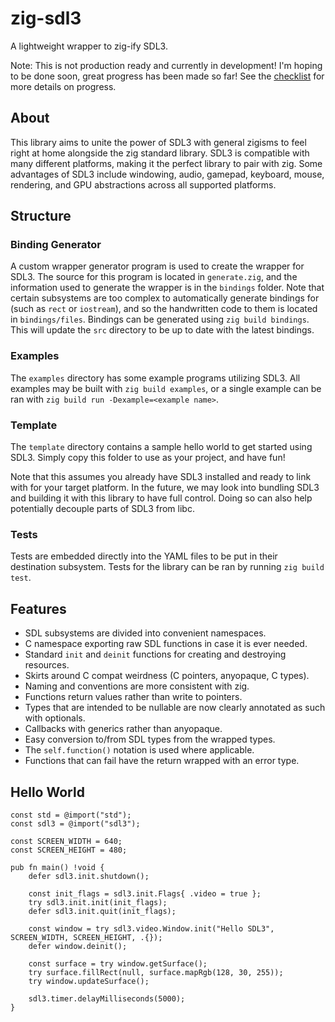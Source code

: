 # zig-sdl3

A lightweight wrapper to zig-ify SDL3.

Note: This is not production ready and currently in development!
I'm hoping to be done soon, great progress has been made so far!
See the [checklist](checklist.md) for more details on progress.

## About

This library aims to unite the power of SDL3 with general zigisms to feel right at home alongside the zig standard library.
SDL3 is compatible with many different platforms, making it the perfect library to pair with zig.
Some advantages of SDL3 include windowing, audio, gamepad, keyboard, mouse, rendering, and GPU abstractions across all supported platforms.

## Structure

### Binding Generator

A custom wrapper generator program is used to create the wrapper for SDL3.
The source for this program is located in `generate.zig`, and the information used to generate the wrapper is in the `bindings` folder.
Note that certain subsystems are too complex to automatically generate bindings for (such as `rect` or `iostream`), and so the handwritten code to them is located in `bindings/files`.
Bindings can be generated using `zig build bindings`. This will update the `src` directory to be up to date with the latest bindings.

### Examples

The `examples` directory has some example programs utilizing SDL3.
All examples may be built with `zig build examples`, or a single example can be ran with `zig build run -Dexample=<example name>`.

### Template

The `template` directory contains a sample hello world to get started using SDL3.
Simply copy this folder to use as your project, and have fun!

Note that this assumes you already have SDL3 installed and ready to link with for your target platform.
In the future, we may look into bundling SDL3 and building it with this library to have full control.
Doing so can also help potentially decouple parts of SDL3 from libc.

### Tests
Tests are embedded directly into the YAML files to be put in their destination subsystem.
Tests for the library can be ran by running `zig build test`.

## Features

* SDL subsystems are divided into convenient namespaces.
* C namespace exporting raw SDL functions in case it is ever needed.
* Standard `init` and `deinit` functions for creating and destroying resources.
* Skirts around C compat weirdness (C pointers, anyopaque, C types).
* Naming and conventions are more consistent with zig.
* Functions return values rather than write to pointers.
* Types that are intended to be nullable are now clearly annotated as such with optionals.
* Callbacks with generics rather than anyopaque.
* Easy conversion to/from SDL types from the wrapped types.
* The `self.function()` notation is used where applicable.
* Functions that can fail have the return wrapped with an error type.

## Hello World

```zig
const std = @import("std");
const sdl3 = @import("sdl3");

const SCREEN_WIDTH = 640;
const SCREEN_HEIGHT = 480;

pub fn main() !void {
    defer sdl3.init.shutdown();

    const init_flags = sdl3.init.Flags{ .video = true };
    try sdl3.init.init(init_flags);
    defer sdl3.init.quit(init_flags);

    const window = try sdl3.video.Window.init("Hello SDL3", SCREEN_WIDTH, SCREEN_HEIGHT, .{});
    defer window.deinit();

    const surface = try window.getSurface();
    try surface.fillRect(null, surface.mapRgb(128, 30, 255));
    try window.updateSurface();

    sdl3.timer.delayMilliseconds(5000);
}
```
